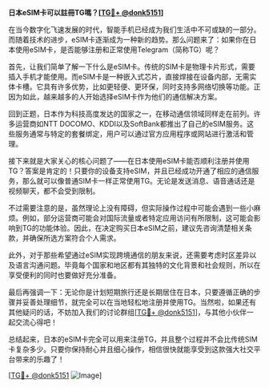 **日本eSIM卡可以註冊TG嗎？[[TG💪+ @donk5151](https://t.me/s/donk5151)]**

在当今数字化飞速发展的时代，智能手机已经成为我们生活中不可或缺的一部分。而随着技术的进步，eSIM卡逐渐成为一种新的趋势。那么问题来了：如果你在日本使用eSIM卡，是否能够注册和正常使用Telegram（简称TG）呢？

首先，让我们简单了解一下什么是eSIM卡。传统的SIM卡是物理卡片形式，需要插入手机才能使用。而eSIM卡是一种嵌入式芯片，直接焊接在设备内部，无需实体卡槽。它具有许多优势，比如更轻便、更环保，同时支持多网络切换等功能。正因为如此，越来越多的人开始选择eSIM卡作为他们的通信解决方案。

回到正题，日本作为科技高度发达的国家之一，在移动通信领域同样走在前列。许多运营商如NTT DOCOMO、KDDI以及SoftBank都推出了自己的eSIM服务。这些服务通常与特定的套餐绑定，用户可以通过官方应用程序或网站进行激活和管理。

接下来就是大家关心的核心问题了——在日本使用eSIM卡能否顺利注册并使用TG？答案是肯定的！只要你的设备支持eSIM，并且已经成功开通了相应的通信服务，那么就可以像普通SIM卡一样正常使用TG。无论是发送消息、语音通话还是视频聊天，都不会受到限制。

不过需要注意的是，虽然理论上没有障碍，但实际操作过程中可能会遇到一些小麻烦。例如，部分运营商可能会对国际流量或者特定应用访问有所限制，这可能会影响到TG的功能体验。因此，在决定购买日本eSIM之前，建议先咨询清楚相关条款，并确保所选方案符合个人需求。

此外，对于那些希望通过eSIM实现跨境通信的朋友来说，还需要考虑时区差异以及语言沟通问题。毕竟每个国家和地区都有其独特的文化背景和社会规则，所以在享受便利的同时也要做好充分准备。

最后再强调一下：无论你是计划短期旅行还是长期居住在日本，只要遵循正确的步骤并妥善处理细节，就完全可以在当地轻松地注册并使用TG。当然啦，如果还有其他疑问的话，不妨加入我们的讨论群组[[TG💪+ @donk5151](https://t.me/s/donk5151)]，与其他小伙伴一起交流心得吧！

总结起来，日本的eSIM卡完全可以用来注册TG，并且整个过程并不会比传统SIM卡复杂多少。只要你保持耐心并且细心操作，相信很快就能享受到这款强大社交平台带来的乐趣了！

[[TG💪+ @donk5151](https://t.me/s/donk5151) ![Image](https://i.postimg.cc/rwNCRYN7/Snipaste-2025-04-30-17-27-05.png)]